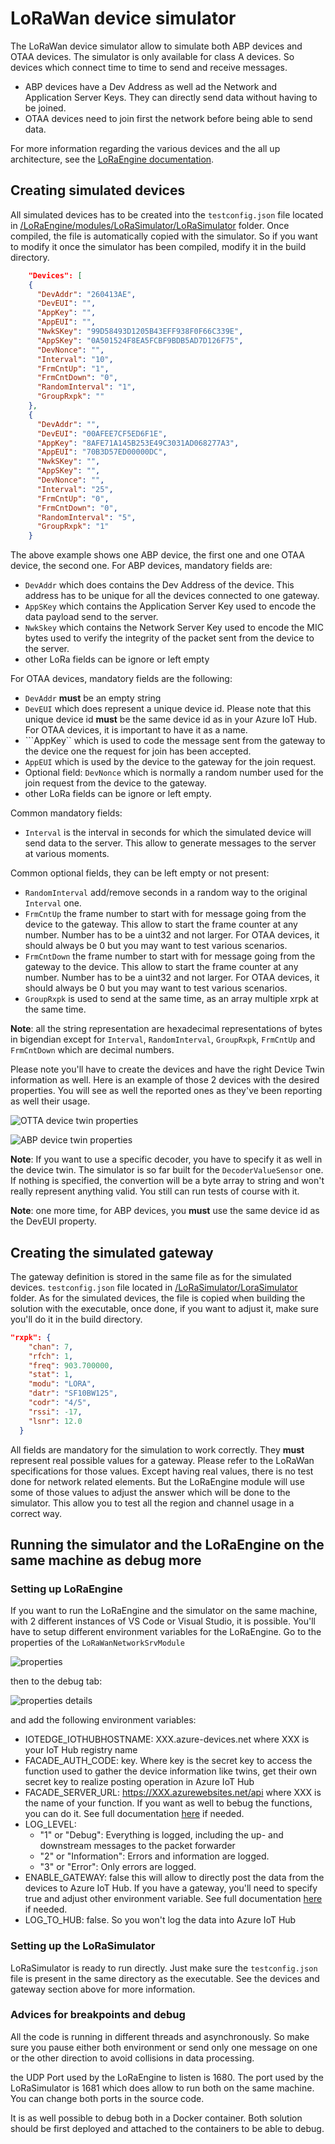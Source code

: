 # LoRaWan device simulator

The LoRaWan device simulator allow to simulate both ABP devices and OTAA devices. The simulator is only available for class A devices. So devices which connect time to time to send and receive messages.

* ABP devices have a Dev Address as well ad the Network and Application Server Keys. They can directly send data without having to be joined.
* OTAA devices need to join first the network before being able to send data.

For more information regarding the various devices and the all up architecture, see the [LoRaEngine documentation](/LoRaEngine/README.md).

## Creating simulated devices

All simulated devices has to be created into the ```testconfig.json``` file located in [/LoRaEngine/modules/LoRaSimulator/LoRaSimulator](/LoRaEngine/modules/LoRaSimulator/LoRaSimulator) folder. Once compiled, the file is automatically copied with the simulator. So if you want to modify it once the simulator has been compiled, modify it in the build directory.

```json
    "Devices": [
    {
      "DevAddr": "260413AE",
      "DevEUI": "",
      "AppKey": "",
      "AppEUI": "",
      "NwkSKey": "99D58493D1205B43EFF938F0F66C339E",
      "AppSKey": "0A501524F8EA5FCBF9BDB5AD7D126F75",
      "DevNonce": "",
      "Interval": "10",
      "FrmCntUp": "1",
      "FrmCntDown": "0",
      "RandomInterval": "1",
      "GroupRxpk": ""
    },
    {
      "DevAddr": "",
      "DevEUI": "00AFEE7CF5ED6F1E",
      "AppKey": "8AFE71A145B253E49C3031AD068277A3",
      "AppEUI": "70B3D57ED00000DC",
      "NwkSKey": "",
      "AppSKey": "",
      "DevNonce": "",
      "Interval": "25",
      "FrmCntUp": "0",
      "FrmCntDown": "0",
      "RandomInterval": "5",
      "GroupRxpk": "1"
    }
```

The above example shows one ABP device, the first one and one OTAA device, the second one. For ABP devices, mandatory fields are:

* ```DevAddr``` which does contains the Dev Address of the device. This address has to be unique for all the devices connected to one gateway.
* ```AppSKey``` which contains the Application Server Key used to encode the data payload send to the server.
* ```NwkSkey``` which contains the Network Server Key used to encode the MIC bytes used to verify the integrity of the packet sent from the device to the server.
* other LoRa fields can be ignore or left empty

For OTAA devices, mandatory fields are the following:

* ```DevAddr``` **must** be an empty string
* ```DevEUI``` which does represent a unique device id. Please note that this unique device id **must** be the same device id as in your Azure IoT Hub. For OTAA devices, it is important to have it as a name.
* ```AppKey`` which is used to code the message sent from the gateway to the device one the request for join has been accepted.
* ```AppEUI``` which is used by the device to the gateway for the join request.
* Optional field: ```DevNonce``` which is normally a random number used for the join request from the device to the gateway.
* other LoRa fields can be ignore or left empty.

Common mandatory fields:

* ```Interval``` is the interval in seconds for which the simulated device will send data to the server. This allow to generate messages to the server at various moments.

Common optional fields, they can be left empty or not present:

* ```RandomInterval``` add/remove seconds in a random way to the original ```Interval``` one.
* ```FrmCntUp``` the frame number to start with for message going from the device to the gateway. This allow to start the frame counter at any number. Number has to be a uint32 and not larger. For OTAA devices, it should always be 0 but you may want to test various scenarios.
* ```FrmCntDown``` the frame number to start with for message going from the gateway to the device. This allow to start the frame counter at any number. Number has to be a uint32 and not larger. For OTAA devices, it should always be 0 but you may want to test various scenarios.
* ```GroupRxpk``` is used to send at the same time, as an array multiple xrpk at the same time.


**Note**: all the string representation are hexadecimal representations of bytes in bigendian except for ```Interval```, ```RandomInterval```, ```GroupRxpk```, ```FrmCntUp``` and ```FrmCntDown``` which are decimal numbers.

Please note you'll have to create the devices and have the right Device Twin information as well. Here is an example of those 2 devices with the desired properties. You will see as well the reported ones as they've been reporting as well their usage.

![OTTA device twin properties](/Docs/Pictures/reportedOTAA.png)

![ABP device twin properties](/Docs/Pictures/reportedABP.png)

**Note**: If you want to use a specific decoder, you have to specify it as well in the device twin. The simulator is so far built for the ```DecoderValueSensor``` one. If nothing is specified, the convertion will be a byte array to string and won't really represent anything valid. You still can run tests of course with it.

**Note**: one more time, for ABP devices, you **must** use the same device id as the DevEUI property.

## Creating the simulated gateway

The gateway definition is stored in the same file as for the simulated devices. ```testconfig.json``` file located in [/LoRaSimulator/LoraSimulator](/LoRaSimulator/LoraSimulator) folder. As for the simulated devices, the file is copied when building the solution with the executable, once done, if you want to adjust it, make sure you'll do it in the build directory.

```json
"rxpk": {
    "chan": 7,
    "rfch": 1,
    "freq": 903.700000,
    "stat": 1,
    "modu": "LORA",
    "datr": "SF10BW125",
    "codr": "4/5",
    "rssi": -17,
    "lsnr": 12.0
  }
```

All fields are mandatory for the simulation to work correctly. They **must** represent real possible values for a gateway. Please refer to the LoRaWan specifications for those values. Except having real values, there is no test done for network related elements. But the LoRaEngine module will use some of those values to adjust the answer which will be done to the simulator. This allow you to test all the region and channel usage in a correct way.

## Running the simulator and the LoRaEngine on the same machine as debug more

### Setting up LoRaEngine

If you want to run the LoRaEngine and the simulator on the same machine, with 2 different instances of VS Code or Visual Studio, it is possible. You'll have to setup different environment variables for the LoRaEngine. Go to the properties of the ```LoRaWanNetworkSrvModule```

![properties](/Docs/Pictures/loraengineproperties.png)

then to the debug tab:

![properties details](/Docs/Pictures/loraenginepropertiesdetails.png)

and add the following environment variables:

* IOTEDGE_IOTHUBHOSTNAME: XXX.azure-devices.net where XXX is your IoT Hub registry name
* FACADE_AUTH_CODE: key. Where key is the secret key to access the function used to gather the device information like twins, get their own secret key to realize posting operation in Azure IoT Hub
* FACADE_SERVER_URL: https://XXX.azurewebsites.net/api where XXX is the name of your function. If you want as well to bebug the functions, you can do it. See full documentation [here](/LoRaEngine/README.md) if needed.
* LOG_LEVEL: 
  * "1" or "Debug": Everything is logged, including the up- and downstream messages to the packet forwarder
  * "2" or "Information": Errors and information are logged.
  * "3" or "Error": Only errors are logged. 
* ENABLE_GATEWAY: false this will allow to directly post the data from the devices to Azure IoT Hub. If you have a gateway, you'll need to specify true and adjust other environment variable. See full documentation [here](/LoRaEngine/README.md) if needed.
* LOG_TO_HUB: false. So you won't log the data into Azure IoT Hub

### Setting up the LoRaSimulator

LoRaSimulator is ready to run directly. Just make sure the ```testconfig.json``` file is present in the same directory as the executable. See the devices and gateway section above for more information.

### Advices for breakpoints and debug

All the code is running in different threads and asynchronously. So make sure you pause either both environment or send only one message on one or the other direction to avoid collisions in data processing.

the UDP Port used by the LoRaEngine to listen is 1680. The port used by the LoRaSimulator is 1681 which does allow to run both on the same machine. You can change both ports in the source code.

It is as well possible to debug both in a Docker container. Both solution should be first deployed and attached to the containers to be able to debug.

